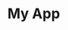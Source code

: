 <!--
아래의 항목을 올바르게 수정하세요 (대소문자 구분 on 필요)

벤더: MyTeam
메인테이너 GitHub 계정: redpandabun
어플리케이션 이름: My App
어플리케이션 패키지 명: com.myapp
어플리케이션 아티팩트 ID: myapp
Git 저장소: https://github.com/redpandabun/myapp.git
-->

# My App
